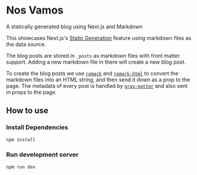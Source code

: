 # Nos Vamos

A statically generated blog using Next.js and Markdown

This showcases Next.js's [Static Generation](https://nextjs.org/docs/basic-features/pages) feature using markdown files as the data source.

The blog posts are stored in `_posts` as markdown files with front matter support. Adding a new markdown file in there will create a new blog post.

To create the blog posts we use [`remark`](https://github.com/remarkjs/remark) and [`remark-html`](https://github.com/remarkjs/remark-html) to convert the markdown files into an HTML string, and then send it down as a prop to the page. The metadata of every post is handled by [`gray-matter`](https://github.com/jonschlinkert/gray-matter) and also sent in props to the page.

## How to use

### Install Dependencies

```bash
npm install
```

### Run development server

```bash
npm run dev
```
